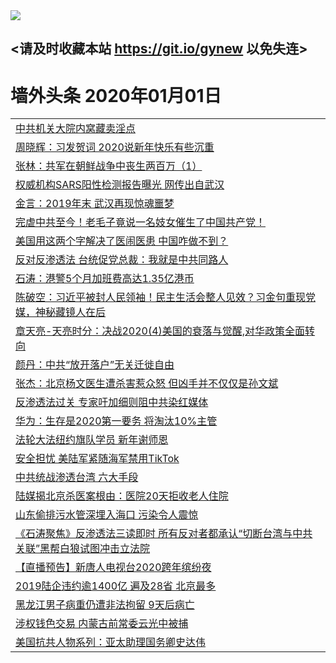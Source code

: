 
<tr>
  <td align=center><img src="https://cdn.jsdelivr.net/gh/gyoupiodf/im1/%E5%BE%AE%E4%BF%A1%E8%AF%B4%E6%98%8E4.jpg" /></td>  
</tr>

## <请及时收藏本站 https://git.io/gynew 以免失连> </a>
# 墙外头条 2020年01月01日</a>

<table>

<tr><td colspan="2" align="left"><a href="https://xball.casa/oo.aspx?name=c1112850&key=eqxowaguscvmxdgc&from=gy">中共机关大院内窝藏卖淫点</a></td></tr>
<tr><td colspan="2" align="left"><a href="https://xball.casa/oo.aspx?name=c1112864&key=eqxowaguscvmxdgc&from=gy">周晓辉：习发贺词 2020说新年快乐有些沉重</a></td></tr>
<tr><td colspan="2" align="left"><a href="https://xball.casa/oo.aspx?name=c1112857&key=eqxowaguscvmxdgc&from=gy">张林：共军在朝鲜战争中丧生两百万（1）</a></td></tr>
<tr><td colspan="2" align="left"><a href="https://xball.casa/oo.aspx?name=c1112855&key=eqxowaguscvmxdgc&from=gy">权威机构SARS阳性检测报告曝光 网传出自武汉</a></td></tr>
<tr><td colspan="2" align="left"><a href="https://xball.casa/oo.aspx?name=c1112870&key=eqxowaguscvmxdgc&from=gy">金言：2019年末 武汉再现惊魂噩梦</a></td></tr>
<tr><td colspan="2" align="left"><a href="https://xball.casa/oo.aspx?name=c1112867&key=eqxowaguscvmxdgc&from=gy">完虐中共至今！老毛子竟说一名妓女催生了中国共产党！</a></td></tr>
<tr><td colspan="2" align="left"><a href="https://xball.casa/oo.aspx?name=c1112866&key=eqxowaguscvmxdgc&from=gy">美国用这两个字解决了医闹医患 中国咋做不到？</a></td></tr>
<tr><td colspan="2" align="left"><a href="https://xball.casa/oo.aspx?name=c1112865&key=eqxowaguscvmxdgc&from=gy">反对反渗透法 台统促党总裁：我就是中共同路人</a></td></tr>
<tr><td colspan="2" align="left"><a href="https://xball.casa/oo.aspx?name=c816850&key=eqxowaguscvmxdgc&from=gy">石涛：港警5个月加班费高达1.35亿港币</a></td></tr>
<tr><td colspan="2" align="left"><a href="https://xball.casa/oo.aspx?name=c816932&key=eqxowaguscvmxdgc&from=gy">陈破空：习近平被封人民领袖！民主生活会整人见效？习金句重现党媒，神秘藏镜人在后</a></td></tr>
<tr><td colspan="2" align="left"><a href="https://xball.casa/oo.aspx?name=c1025998&key=eqxowaguscvmxdgc&from=gy">章天亮-天亮时分：决战2020(4)美国的衰落与觉醒,对华政策全面转向</a></td></tr>
<tr><td colspan="2" align="left"><a href="https://xball.casa/oo.aspx?name=c1112856&key=eqxowaguscvmxdgc&from=gy">颜丹：中共“放开落户”无关迁徙自由</a></td></tr>
<tr><td colspan="2" align="left"><a href="https://xball.casa/oo.aspx?name=c1112868&key=eqxowaguscvmxdgc&from=gy">张杰：北京杨文医生遭杀害惹众怒 但凶手并不仅仅是孙文斌</a></td></tr>
<tr><td colspan="2" align="left"><a href="https://xball.casa/oo.aspx?name=c1112853&key=eqxowaguscvmxdgc&from=gy">反渗透法过关 专家吁加细则阻中共染红媒体</a></td></tr>
<tr><td colspan="2" align="left"><a href="https://xball.casa/oo.aspx?name=c1112863&key=eqxowaguscvmxdgc&from=gy">华为：生存是2020第一要务 将淘汰10%主管</a></td></tr>
<tr><td colspan="2" align="left"><a href="https://xball.casa/oo.aspx?name=c1112851&key=eqxowaguscvmxdgc&from=gy">法轮大法纽约旗队学员 新年谢师恩</a></td></tr>
<tr><td colspan="2" align="left"><a href="https://xball.casa/oo.aspx?name=c1112854&key=eqxowaguscvmxdgc&from=gy">安全担忧 美陆军紧随海军禁用TikTok</a></td></tr>
<tr><td colspan="2" align="left"><a href="https://xball.casa/oo.aspx?name=c1112862&key=eqxowaguscvmxdgc&from=gy">中共统战渗透台湾 六大手段</a></td></tr>
<tr><td colspan="2" align="left"><a href="https://xball.casa/oo.aspx?name=c1112879&key=eqxowaguscvmxdgc&from=gy">陆媒揭北京杀医案根由：医院20天拒收老人住院</a></td></tr>
<tr><td colspan="2" align="left"><a href="https://xball.casa/oo.aspx?name=c1112876&key=eqxowaguscvmxdgc&from=gy">山东偷排污水管深埋入海口 污染令人震惊</a></td></tr>
<tr><td colspan="2" align="left"><a href="https://xball.casa/oo.aspx?name=c1112880&key=eqxowaguscvmxdgc&from=gy">《石涛聚焦》反渗透法三读即时 所有反对者都承认“切断台湾与中共关联”黑帮白狼试图冲击立法院</a></td></tr>
<tr><td colspan="2" align="left"><a href="https://xball.casa/oo.aspx?name=c1111310&key=eqxowaguscvmxdgc&from=gy">【直播预告】新唐人电视台2020跨年缤纷夜</a></td></tr>
<tr><td colspan="2" align="left"><a href="https://xball.casa/oo.aspx?name=c1112869&key=eqxowaguscvmxdgc&from=gy">2019陆企违约逾1400亿 遍及28省 北京最多</a></td></tr>
<tr><td colspan="2" align="left"><a href="https://xball.casa/oo.aspx?name=c1112875&key=eqxowaguscvmxdgc&from=gy">黑龙江男子病重仍遭非法拘留 9天后病亡</a></td></tr>
<tr><td colspan="2" align="left"><a href="https://xball.casa/oo.aspx?name=c1112878&key=eqxowaguscvmxdgc&from=gy">涉权钱色交易 内蒙古前常委云光中被捕</a></td></tr>
<tr><td colspan="2" align="left"><a href="https://xball.casa/oo.aspx?name=c1112877&key=eqxowaguscvmxdgc&from=gy">美国抗共人物系列：亚太助理国务卿史达伟</a></td></tr>


</table>
